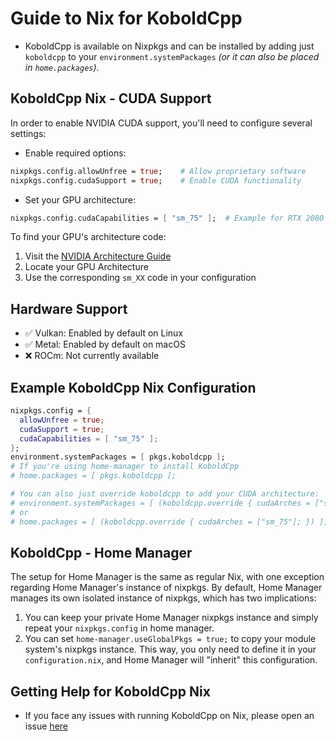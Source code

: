 # Guide to Nix for KoboldCpp

- KoboldCpp is available on Nixpkgs and can be installed by adding just
`koboldcpp` to your `environment.systemPackages` *(or it can also be placed
in `home.packages`)*.

## KoboldCpp Nix - CUDA Support

In order to enable NVIDIA CUDA support, you'll need to configure several
settings:

- Enable required options:

```nix
nixpkgs.config.allowUnfree = true;    # Allow proprietary software
nixpkgs.config.cudaSupport = true;    # Enable CUDA functionality
```

- Set your GPU architecture:

```nix
nixpkgs.config.cudaCapabilities = [ "sm_75" ];  # Example for RTX 2080
```

To find your GPU's architecture code:

1. Visit the [NVIDIA Architecture Guide](https://arnon.dk/matching-sm-architectures-arch-and-gencode-for-various-nvidia-cards/)
2. Locate your GPU Architecture
3. Use the corresponding `sm_XX` code in your configuration

## Hardware Support

- ✅ Vulkan: Enabled by default on Linux
- ✅ Metal: Enabled by default on macOS
- ❌ ROCm: Not currently available

## Example KoboldCpp Nix Configuration

```nix
nixpkgs.config = {
  allowUnfree = true;
  cudaSupport = true;
  cudaCapabilities = [ "sm_75" ];
};
environment.systemPackages = [ pkgs.koboldcpp ];
# If you're using home-manager to install KoboldCpp
# home.packages = [ pkgs.koboldcpp ];

# You can also just override koboldcpp to add your CUDA architecture:
# environment.systemPackages = [ (koboldcpp.override { cudaArches = ["sm_75"]; }) ]
# or
# home.packages = [ (koboldcpp.override { cudaArches = ["sm_75"]; }) ];
```

## KoboldCpp - Home Manager

The setup for Home Manager is the same as regular Nix, with one exception
regarding Home Manager's instance of nixpkgs. By default, Home Manager manages
its own isolated instance of nixpkgs, which has two implications:

1. You can keep your private Home Manager nixpkgs instance and simply repeat
your `nixpkgs.config` in home manager.
2. You can set `home-manager.useGlobalPkgs = true;` to copy your module
system's nixpkgs instance. This way, you only need to define it in your
`configuration.nix`, and Home Manager will "inherit" this configuration.

## Getting Help for KoboldCpp Nix

- If you face any issues with running KoboldCpp on Nix, please open an issue
[here](https://github.com/NixOS/nixpkgs/issues/new?assignees=&labels=0.kind%3A+bug&projects=&template=bug_report.md&title=)
